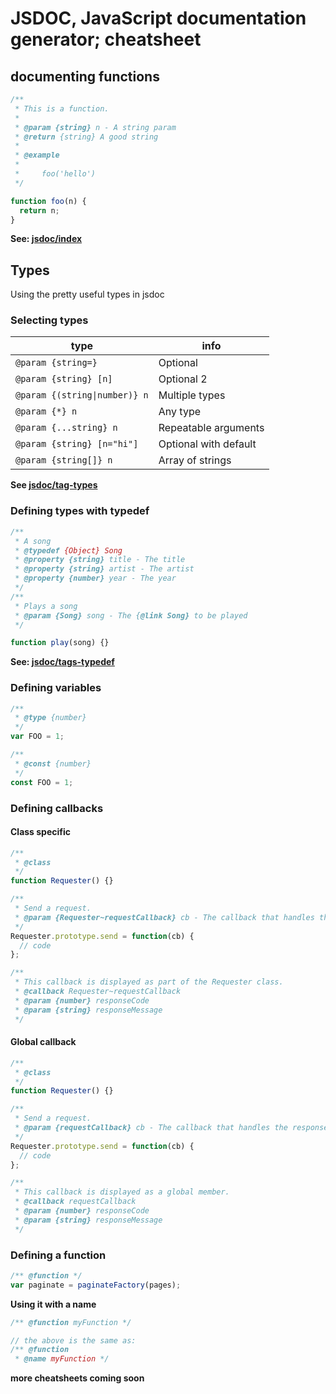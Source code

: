 # JSDOC, JavaScript documentation generator; cheatsheet

## documenting functions

```js
/**
 * This is a function.
 *
 * @param {string} n - A string param
 * @return {string} A good string
 *
 * @example
 *
 *     foo('hello')
 */

function foo(n) {
  return n;
}
```

**See: [jsdoc/index](http://usejsdoc.org/index.html)**

## Types

Using the pretty useful types in jsdoc

### Selecting types

| type                          | info                  |
| ----------------------------- | --------------------- |
| `@param {string=}`            | Optional              |
| `@param {string} [n]`         | Optional 2            |
| `@param {(string\|number)} n` | Multiple types        |
| `@param {*} n`                | Any type              |
| `@param {...string} n`        | Repeatable arguments  |
| `@param {string} [n="hi"]`    | Optional with default |
| `@param {string[]} n`         | Array of strings      |

**See [jsdoc/tag-types](http://usejsdoc.org/tags-type.html)**

### Defining types with typedef

```js
/**
 * A song
 * @typedef {Object} Song
 * @property {string} title - The title
 * @property {string} artist - The artist
 * @property {number} year - The year
 */
/**
 * Plays a song
 * @param {Song} song - The {@link Song} to be played
 */

function play(song) {}
```

**See: [jsdoc/tags-typedef](http://usejsdoc.org/tags-typedef.html)**

### Defining variables

```js
/**
 * @type {number}
 */
var FOO = 1;
```

```js
/**
 * @const {number}
 */
const FOO = 1;
```

### Defining callbacks

#### Class specific

```js
/**
 * @class
 */
function Requester() {}

/**
 * Send a request.
 * @param {Requester~requestCallback} cb - The callback that handles the response.
 */
Requester.prototype.send = function(cb) {
  // code
};

/**
 * This callback is displayed as part of the Requester class.
 * @callback Requester~requestCallback
 * @param {number} responseCode
 * @param {string} responseMessage
 */
```

#### Global callback

```js
/**
 * @class
 */
function Requester() {}

/**
 * Send a request.
 * @param {requestCallback} cb - The callback that handles the response.
 */
Requester.prototype.send = function(cb) {
  // code
};

/**
 * This callback is displayed as a global member.
 * @callback requestCallback
 * @param {number} responseCode
 * @param {string} responseMessage
 */
```

### Defining a function

```js
/** @function */
var paginate = paginateFactory(pages);
```

**Using it with a name**

```js
/** @function myFunction */

// the above is the same as:
/** @function
 * @name myFunction */
```

**more cheatsheets coming soon**
